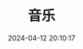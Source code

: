 ---
title: 音乐
date: 2024-04-12 20:10:17
type: music
aplayer: true
top_img: false
comments: false
aside: false
---